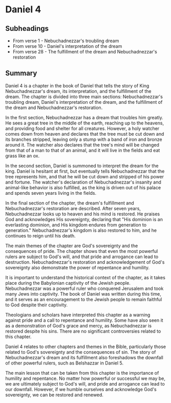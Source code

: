 # Daniel 4

## Subheadings

* From verse 1 - Nebuchadnezzar's troubling dream
* From verse 10 - Daniel's interpretation of the dream
* From verse 28 - The fulfillment of the dream and Nebuchadnezzar's restoration

## Summary

Daniel 4 is a chapter in the book of Daniel that tells the story of King Nebuchadnezzar's dream, its interpretation, and the fulfillment of the dream. The chapter is divided into three main sections: Nebuchadnezzar's troubling dream, Daniel's interpretation of the dream, and the fulfillment of the dream and Nebuchadnezzar's restoration.

In the first section, Nebuchadnezzar has a dream that troubles him greatly. He sees a great tree in the middle of the earth, reaching up to the heavens, and providing food and shelter for all creatures. However, a holy watcher comes down from heaven and declares that the tree must be cut down and its branches stripped, leaving only a stump with a band of iron and bronze around it. The watcher also declares that the tree's mind will be changed from that of a man to that of an animal, and it will live in the fields and eat grass like an ox.

In the second section, Daniel is summoned to interpret the dream for the king. Daniel is hesitant at first, but eventually tells Nebuchadnezzar that the tree represents him, and that he will be cut down and stripped of his power and fortune. The watcher's declaration of Nebuchadnezzar's insanity and animal-like behavior is also fulfilled, as the king is driven out of his palace and spends seven years living in the fields.

In the final section of the chapter, the dream's fulfillment and Nebuchadnezzar's restoration are described. After seven years, Nebuchadnezzar looks up to heaven and his mind is restored. He praises God and acknowledges His sovereignty, declaring that "His dominion is an everlasting dominion, and His kingdom endures from generation to generation." Nebuchadnezzar's kingdom is also restored to him, and he continues to reign until his death.

The main themes of the chapter are God's sovereignty and the consequences of pride. The chapter shows that even the most powerful rulers are subject to God's will, and that pride and arrogance can lead to destruction. Nebuchadnezzar's restoration and acknowledgement of God's sovereignty also demonstrate the power of repentance and humility.

It is important to understand the historical context of the chapter, as it takes place during the Babylonian captivity of the Jewish people. Nebuchadnezzar was a powerful ruler who conquered Jerusalem and took many Jews into captivity. The book of Daniel was written during this time, and it serves as an encouragement to the Jewish people to remain faithful to God despite their captivity.

Theologians and scholars have interpreted this chapter as a warning against pride and a call to repentance and humility. Some have also seen it as a demonstration of God's grace and mercy, as Nebuchadnezzar is restored despite his sins. There are no significant controversies related to this chapter.

Daniel 4 relates to other chapters and themes in the Bible, particularly those related to God's sovereignty and the consequences of sin. The story of Nebuchadnezzar's dream and its fulfillment also foreshadows the downfall of other powerful rulers, such as Belshazzar in Daniel 5.

The main lesson that can be taken from this chapter is the importance of humility and repentance. No matter how powerful or successful we may be, we are ultimately subject to God's will, and pride and arrogance can lead to our downfall. However, if we humble ourselves and acknowledge God's sovereignty, we can be restored and renewed.